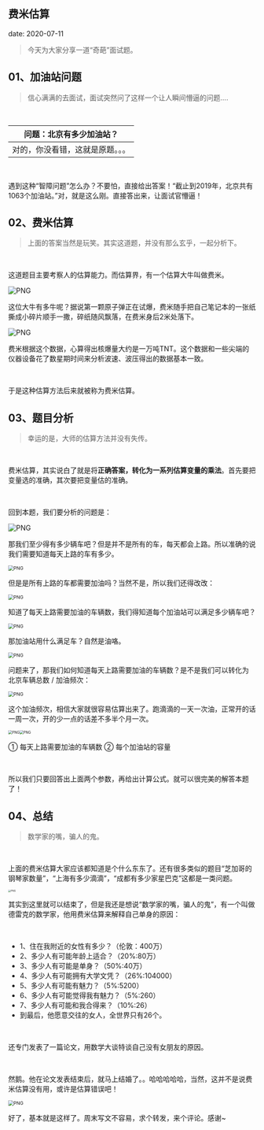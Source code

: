  
##	费米估算
date:	2020-07-11
 

> 今天为大家分享一道“奇葩”面试题。

## 01、加油站问题

> 信心满满的去面试，面试突然问了这样一个让人瞬间懵逼的问题....

<br/>

| 问题：北京有多少加油站？         |
| -------------------------------- |
| 对的，你没看错，这就是原题。。。 |

<br/>

遇到这种“智障问题”怎么办？不要怕，直接给出答案！“截止到2019年，北京共有1063个加油站。”对，就是这么刚。直接答出来，让面试官懵逼！

## 02、费米估算

> 上面的答案当然是玩笑。其实这道题，并没有那么玄乎，一起分析下。

<br/>

这道题目主要考察人的估算能力。而估算界，有一个估算大牛叫做费米。

<img src="29/1.jpg" alt="PNG"  />

这位大牛有多牛呢？据说第一颗原子弹正在试爆，费米随手把自己笔记本的一张纸撕成小碎片顺手一撒，碎纸随风飘落，在费米身后2米处落下。

<img src="29/2.jpg" alt="PNG"  />

费米根据这个数据，心算得出核爆量大约是一万吨TNT。这个数据和一些尖端的仪器设备花了数星期时间来分析波速、波压得出的数据基本一致。

<br/>

于是这种估算方法后来就被称为费米估算。

## 03、题目分析

> 幸运的是，大师的估算方法并没有失传。

<br/>

费米估算，其实说白了就是将**正确答案，转化为一系列估算变量的乘法**。首先要把变量选的准确，其次要把变量估的准确。

<br/>

回到本题，我们要分析的问题是：

<img src="29/3.jpg" alt="PNG"  />

那我们至少得有多少辆车吧？但是并不是所有的车，每天都会上路。所以准确的说我们需要知道每天上路的车有多少。

<img src="29/4.jpg" alt="PNG" style="zoom: 67%;" />

但是是所有上路的车都需要加油吗？当然不是，所以我们还得改改：

<img src="29/5.jpg" alt="PNG" style="zoom: 67%;" />

知道了每天上路需要加油的车辆数，我们得知道每个加油站可以满足多少辆车吧？

<img src="29/6.jpg" alt="PNG" style="zoom: 67%;" />

那加油站用什么满足车？自然是油咯。

<img src="29/7.jpg" alt="PNG" style="zoom: 67%;" />

问题来了，那我们如何知道每天上路需要加油的车辆数？是不是我们可以转化为 北京车辆总数 / 加油频次：

<img src="29/8.jpg" alt="PNG" style="zoom: 67%;" />

这个加油频次，相信大家就很容易估算出来了。跑滴滴的一天一次油，正常开的话一周一次，开的少一点的话差不多半个月一次。

<img src="./29/9.jpg" alt="PNG" style="zoom: 50%;" /><img src="./29/10.jpg" alt="PNG" style="zoom: 50%;" />

① 每天上路需要加油的车辆数                              ② 每个加油站的容量

<br/>

所以我们只要回答出上面两个参数，再给出计算公式。就可以很完美的解答本题了！

## 04、总结

> 数学家的嘴，骗人的鬼。

<br/>

上面的费米估算大家应该都知道是个什么东东了。还有很多类似的题目“芝加哥的钢琴家数量”，“上海有多少滴滴”，“成都有多少家星巴克”这都是一类问题。

<img src="29/11.jpg" alt="PNG" style="zoom: 33%;" />

其实到这里就可以结束了，但是我还是想说“数学家的嘴，骗人的鬼”，有一个叫做德雷克的数学家，他用费米估算来解释自己单身的原因：

<br/>

- 1、住在我附近的女性有多少？（伦敦：400万）
- 2、多少人有可能年龄上适合？（20%:80万）
- 3、多少人有可能是单身？（50%:40万）
- 4、多少人有可能拥有大学文凭？（26%:104000）
- 5、多少人有可能有魅力？（5%:5200）
- 6、多少人有可能觉得我有魅力？（5%:260）
- 7、多少人有可能和我合得来？（10%:26）
- 到最后，他愿意交往的女人，全世界只有26个。

<br/>

还专门发表了一篇论文，用数学大谈特谈自己没有女朋友的原因。

<br/>

然鹅。他在论文发表结束后，就马上结婚了。。哈哈哈哈哈，当然，这并不是说费米估算没有用，或许是估算错误吧！

<img src="29/12.jpg" alt="PNG" style="zoom: 67%;" />

好了，基本就是这样了。周末写文不容易，求个转发，来个评论。感谢~